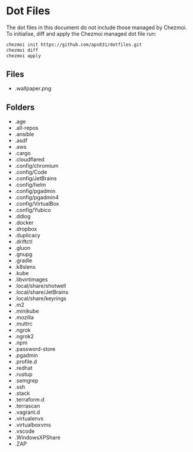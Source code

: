 # Dot Files

The dot files in this document do not include those managed by Chezmoi. To initialise, diff and apply the Chezmoi managed dot file run:

```bash
chezmoi init https://github.com/aps831/dotfiles.git
chezmoi diff
chezmoi apply
```

## Files

-   .wallpaper.png

## Folders

-   .age
-   .all-repos
-   .ansible
-   .asdf
-   .aws
-   .cargo
-   .cloudflared
-   .config/chromium
-   .config/Code
-   .config/JetBrains
-   .config/helm
-   .config/pgadmin
-   .config/pgadmin4
-   .config/VirtualBox
-   .config/Yubico
-   .ddlog
-   .docker
-   .dropbox
-   .duplicacy
-   .driftctl
-   .gluon
-   .gnupg
-   .gradle
-   .k8slens
-   .kube
-   .libvirtimages
-   .local/share/shotwell
-   .local/share/JetBrains
-   .local/share/keyrings
-   .m2
-   .minikube
-   .mozilla
-   .muttrc
-   .ngrok
-   .ngrok2
-   .npm
-   .password-store
-   .pgadmin
-   .profile.d
-   .redhat
-   .rustup
-   .semgrep
-   .ssh
-   .stack
-   .terraform.d
-   .terrascan
-   .vagrant.d
-   .virtualenvs
-   .virtualboxvms
-   .vscode
-   .WindowsXPShare
-   .ZAP
